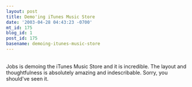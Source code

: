 ```yaml
---
layout: post
title: Demo'ing iTunes Music Store
date: '2003-04-28 04:43:23 -0700'
mt_id: 175
blog_id: 1
post_id: 175
basename: demoing-itunes-music-store
---
```

<br />Jobs is demoing the iTunes Music Store and it is incredible. The layout and thoughtfulness is absolutely amazing and indescribable. Sorry, you should've seen it.<br /><br /><br />
